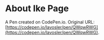 # About Ike Page

A Pen created on CodePen.io. Original URL: [https://codepen.io/lavosler/pen/QWqwRWG](https://codepen.io/lavosler/pen/QWqwRWG).

